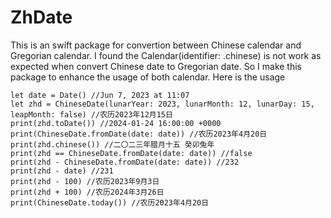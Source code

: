 # ZhDate

This is an swift package for convertion between Chinese calendar and Gregorian calendar. I found the Calendar(identifier: .chinese) is not work as expected when convert Chinese date to Gregorian date. So I make this package to enhance the usage of both calendar.
Here is the usage
```
let date = Date() //Jun 7, 2023 at 11:07
let zhd = ChineseDate(lunarYear: 2023, lunarMonth: 12, lunarDay: 15, leapMonth: false) //农历2023年12月15日
print(zhd.toDate()) //2024-01-24 16:00:00 +0000
print(ChineseDate.fromDate(date: date)) //农历2023年4月20日
print(zhd.chinese()) //二〇二三年腊月十五 癸卯兔年
print(zhd == ChineseDate.fromDate(date: date)) //false
print(zhd - ChineseDate.fromDate(date: date)) //232
print(zhd - date) //231
print(zhd - 100) //农历2023年9月3日
print(zhd + 100) //农历2024年3月26日
print(ChineseDate.today()) //农历2023年4月20日
```
